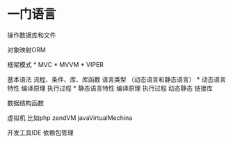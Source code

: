 # 一门语言

操作数据库和文件

对象映射ORM

框架模式
    * MVC 
    * MVVM 
    * VIPER

基本语法 流程、条件、库、库函数
语言类型 （动态语言和静态语言）
      * 动态语言特性 编译原理 执行过程
      * 静态语言特性 编译原理  执行过程
动态静态 链接库

数据结构函数

虚拟机 比如php zendVM javaVirtualMechina

开发工具IDE
依赖包管理

